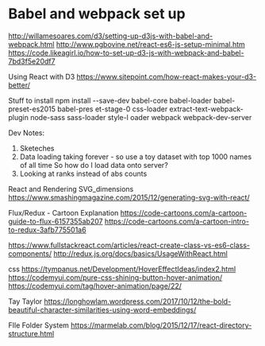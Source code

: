 # Babel and webpack set up
http://willamesoares.com/d3/setting-up-d3js-with-babel-and-webpack.html
http://www.pgbovine.net/react-es6-js-setup-minimal.htm
https://code.likeagirl.io/how-to-set-up-d3-js-with-webpack-and-babel-7bd3f5e20df7

Using React with D3
https://www.sitepoint.com/how-react-makes-your-d3-better/

Stuff to install
npm install --save-dev babel-core babel-loader babel-preset-es2015 babel-pres et-stage-0 css-loader extract-text-webpack-plugin node-sass sass-loader style-l oader webpack webpack-dev-server

Dev Notes:
1. Sketeches
2. Data loading taking forever - so use a toy dataset with top 1000 names of all time
   So how do I load data onto server?
3. Looking at ranks instead of abs counts


React and Rendering SVG_dimensions
https://www.smashingmagazine.com/2015/12/generating-svg-with-react/

Flux/Redux - Cartoon Explanation
https://code-cartoons.com/a-cartoon-guide-to-flux-6157355ab207
https://code-cartoons.com/a-cartoon-intro-to-redux-3afb775501a6

https://www.fullstackreact.com/articles/react-create-class-vs-es6-class-components/
http://redux.js.org/docs/basics/UsageWithReact.html

css
https://tympanus.net/Development/HoverEffectIdeas/index2.html
https://codemyui.com/pure-css-shining-button-hover-animation/
https://codemyui.com/tag/hover-animation/page/22/

Tay Taylor
https://longhowlam.wordpress.com/2017/10/12/the-bold-beautiful-character-similarities-using-word-embeddings/

FIle Folder System
https://marmelab.com/blog/2015/12/17/react-directory-structure.html
